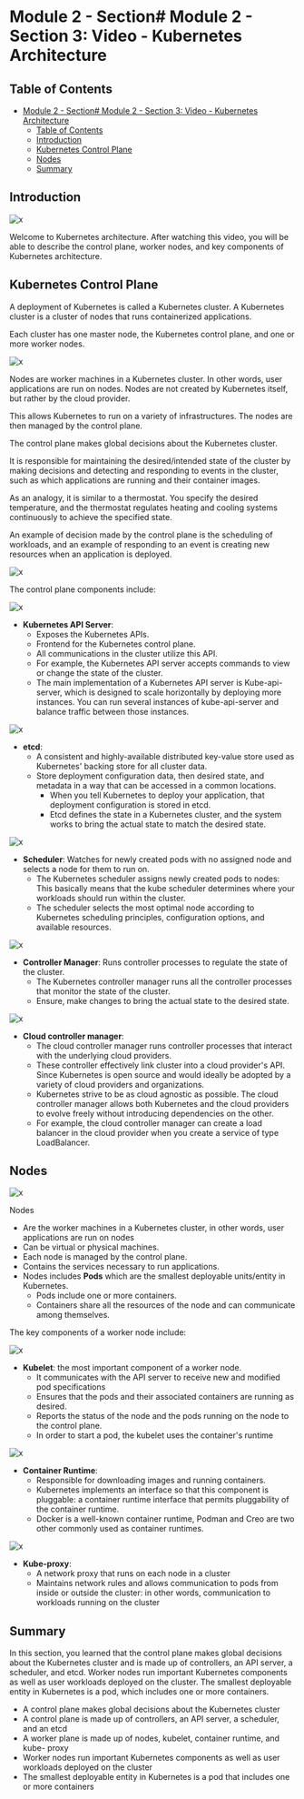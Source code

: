 # Module 2 - Section# Module 2 - Section 3: Video - Kubernetes Architecture

## Table of Contents

- [Module 2 - Section# Module 2 - Section 3: Video - Kubernetes Architecture](#module-2---section-module-2---section-3-video---kubernetes-architecture)
  - [Table of Contents](#table-of-contents)
  - [Introduction](#introduction)
  - [Kubernetes Control Plane](#kubernetes-control-plane)
  - [Nodes](#nodes)
  - [Summary](#summary)

## Introduction

![x](resources/03/s03_agenda.png)

Welcome to Kubernetes architecture. After watching this video, you will be able to describe the control plane, worker nodes, and key components of Kubernetes architecture.

## Kubernetes Control Plane

A deployment of Kubernetes is called a Kubernetes cluster. A Kubernetes cluster is a cluster of nodes that runs containerized applications.

Each cluster has one master node, the Kubernetes control plane, and one or more worker nodes.

![x](resources/03/03_kubernetes-worker-nodes.png)

Nodes are worker machines in a Kubernetes cluster. In other words, user applications are run on nodes. Nodes are not created by Kubernetes itself, but rather by the cloud provider.

This allows Kubernetes to run on a variety of infrastructures. The nodes are then managed by the control plane.

The control plane makes global decisions about the Kubernetes cluster.

It is responsible for maintaining the desired/intended state of the cluster by making decisions and detecting and responding to events in the cluster, such as which applications are running and their container images.

As an analogy, it is similar to a thermostat. You specify the desired temperature, and the thermostat regulates heating and cooling systems continuously to achieve the specified state.

An example of decision made by the control plane is the scheduling of workloads, and an example of responding to an event is creating new resources when an application is deployed. 


![x](resources/03/02_kubernetes-control-plane.png)


The control plane components include:

![x](resources/03/04_kubernetes-api-server.png)
- **Kubernetes API Server**:
  - Exposes the Kubernetes APIs.
  - Frontend for the Kubernetes control plane.
  - All communications in the cluster utilize this API.
  - For example, the Kubernetes API server accepts commands to view or change the state of the cluster.
  - The main implementation of a Kubernetes API server is Kube-api-server, which is designed to scale horizontally by deploying more instances. You can run several instances of kube-api-server and balance traffic between those instances.

![x](resources/03/05_kubernetes-etcd.png)
- **etcd**:
  - A consistent and highly-available distributed key-value store used as Kubernetes' backing store for all cluster data.
  - Store deployment configuration data, then desired state, and metadata in  a way that can be accessed in a common locations.
      - When you tell Kubernetes to deploy your application, that deployment configuration is stored in etcd.
      - Etcd defines the state in a Kubernetes cluster, and the system works to bring the actual state to match the desired state.

![x](resources/03/06_kubernetes-scheduler.png)
- **Scheduler**: Watches for newly created pods with no assigned node and selects a node for them to run on.
  - The Kubernetes scheduler assigns newly created pods to nodes: This basically means that the kube scheduler determines where your workloads should run within the cluster.
  - The scheduler selects the most optimal node according to Kubernetes scheduling principles, configuration options, and available resources.

![x](resources/03/07-kuberntes-controller-manager.png)
- **Controller Manager**: Runs controller processes to regulate the state of the cluster.
  - The Kubernetes controller manager runs all the controller processes that monitor the state of the cluster.
  - Ensure, make changes to bring the actual state to the desired state.

![x](resources/03/08-cloud-controller-manager.png)
- **Cloud controller manager**:
  - The cloud controller manager runs controller processes that interact with the underlying cloud providers.
  - These controller effectively link cluster into a cloud provider's API. Since Kubernetes is open source and would ideally be adopted by a variety of cloud providers and organizations.
  - Kubernetes strive to be as cloud agnostic as possible. The cloud controller manager allows both Kubernetes and the cloud providers to evolve freely without introducing dependencies on the other.
  - For example, the cloud controller manager can create a load balancer in the cloud provider when you create a service of type LoadBalancer.

## Nodes

![x](resources/03/09-kubernetes-nodes.png)

Nodes
- Are the worker machines in a Kubernetes cluster, in other words, user applications are run on nodes
- Can be virtual or physical machines.
- Each node is managed by the control plane.
- Contains the services necessary to run applications.
- Nodes includes **Pods** which are the smallest deployable units/entity in Kubernetes.
  - Pods include one or more containers.
  - Containers share all the resources of the node and can communicate among themselves.

The key components of a worker node include:

![x](resources/03/10-kubernetes-kubelet.png)
- **Kubelet**: the most important component of a worker node.
  - It communicates with the API server to receive new and modified pod specifications
  - Ensures that the pods and their associated containers are running as desired.
  - Reports the status of the node and the pods running on the node to the control plane.
  - In order to start a pod, the kubelet uses the container's runtime


![x](resources/03/11-kubernetes_container-runtime.png)
- **Container Runtime**:
  - Responsible for downloading images and running containers.
  - Kubernetes implements an interface so that this component is pluggable: a container runtime interface that permits pluggability of the container runtime.
  - Docker is a well-known container runtime, Podman and Creo are two other commonly used as container runtimes.

![x](resources/03/12-kubernetes-proxy.png)
- **Kube-proxy**:
  - A network proxy that runs on each node in a cluster
  - Maintains network rules and allows communication to pods from inside or outside the cluster: in other words, communication to workloads running on the cluster


## Summary

In this section, you learned that the control plane makes global decisions about the Kubernetes cluster and is made up of controllers, an API server, a scheduler, and etcd. Worker nodes run important Kubernetes components as well as user workloads deployed on the cluster. The smallest deployable entity in Kubernetes is a pod, which includes one or more containers.

- A control plane makes global decisions about the Kubernetes cluster
- A control plane is made up of controllers, an API server, a scheduler, and an etcd
- A worker plane is made up of nodes, kubelet, container runtime, and kube- proxy
- Worker nodes run important Kubernetes components as well as user workloads deployed on the cluster
- The smallest deployable entity in Kubernetes is a pod that includes one or more containers

